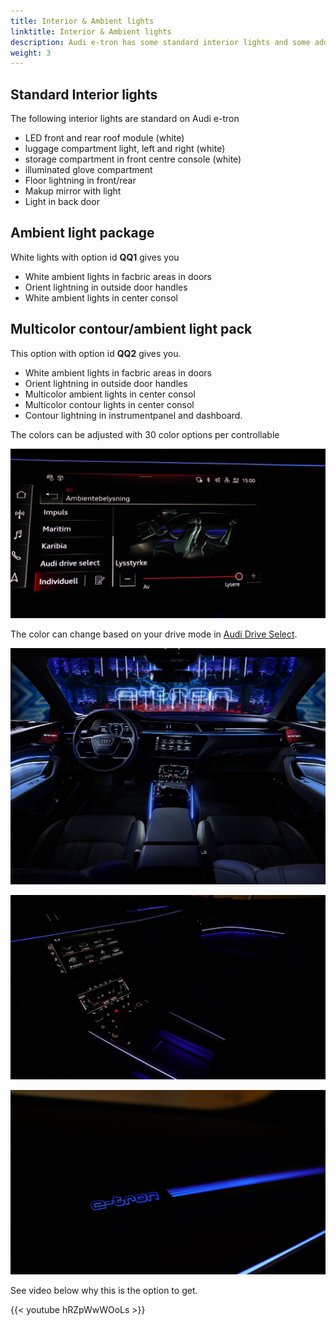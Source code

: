 ```yaml
---
title: Interior & Ambient lights
linktitle: Interior & Ambient lights
description: Audi e-tron has some standard interior lights and some additional options.
weight: 3
---
```



## Standard Interior lights

The following interior lights are standard on Audi e-tron

- LED front and rear roof module (white)
- luggage compartment light, left and right (white)
- storage compartment in front centre console (white)
- illuminated glove compartment
- Floor lightning in front/rear
- Makup mirror with light
- Light in back door

## Ambient light package

White lights with option id **QQ1** gives you

- White ambient lights in facbric areas in doors
- Orient lightning in outside door handles
- White ambient lights in center consol

## Multicolor contour/ambient light pack

This option with option id **QQ2** gives you.

- White ambient lights in facbric areas in doors
- Orient lightning in outside door handles
- Multicolor ambient lights in center consol
- Multicolor contour lights in center consol
- Contour lightning in instrumentpanel and dashboard.

The colors can be adjusted with 30 color options per controllable

![Ambient lights](ambientligtscontrol.jpg "The lighs are controlled in MMI")

The color can change based on your drive mode in [Audi Drive Select](/models/e-tron/technology/audidriveselect/).

![Ambient lights](multicolor.jpg "Multicolor interior lights")

![Ambient lights](ambientlight.jpg "Multicolor ambient light")

![Ambient lights](ambientlight2.png "Multicolor ambient light")

See video below why this is the option to get.

{{< youtube hRZpWwWOoLs >}}